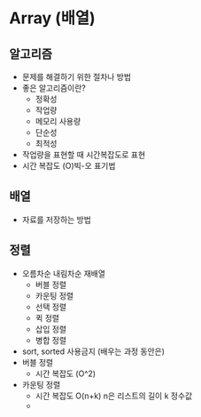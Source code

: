 # Array (배열)

## 알고리즘

- 문제를 해결하기 위한 절차나 방법
- 좋은 알고리즘이란?
  - 정확성
  - 작업량
  - 메모리 사용량
  - 단순성
  - 최적성
-  작업량을 표현할 때 시간복잡도로 표현
- 시간 복잡도 (O)빅-오 표기법



## 배열

- 자료를 저장하는 방법



## 정렬

- 오름차순 내림차순 재배열
  - 버블 정렬
  - 카운팅 정렬
  - 선택 정렬
  - 퀵 정렬
  - 삽입 정렬
  - 병합 정렬
- sort, sorted 사용금지 (배우는 과정 동안은)
- 버블 정렬
  - 시간 복잡도 (O^2)
- 카운팅 정렬
  - 시간 복잡도 O(n+k) n은 리스트의 길이 k 정수값
  - 

